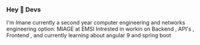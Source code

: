 ### Hey  👋  Devs

I'm Imane currently a second year computer engineering and networks engineering option: MIAGE at EMSI 
Intrested in workin on Backend , API's , Frontend , and currently learning about angular 9 and spring boot  
